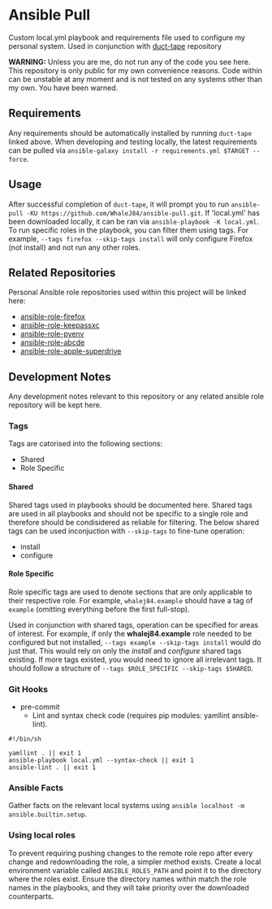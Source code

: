# Ansible Pull

Custom local.yml playbook and requirements file used to configure my personal system. Used in conjunction with [duct-tape](https://github.com/WhaleJ84/duct-tape/) repository

**WARNING:** Unless you are me, do not run any of the code you see here. This repository is only public for my own convenience reasons. Code within can be unstable at any moment and is not tested on any systems other than my own. You have been warned.

## Requirements

Any requirements should be automatically installed by running `duct-tape` linked above.
When developing and testing locally, the latest requirements can be pulled via `ansible-galaxy install -r requirements.yml $TARGET --force`.

## Usage

After successful completion of `duct-tape`, it will prompt you to run `ansible-pull -KU https://github.com/WhaleJ84/ansible-pull.git`.
If 'local.yml' has been downloaded locally, it can be ran via `ansible-playbook -K local.yml`.
To run specific roles in the playbook, you can filter them using tags.
For example, `--tags firefox --skip-tags install` will only configure Firefox (not install) and not run any other roles.

## Related Repositories

Personal Ansible role repositories used within this project will be linked here:

- [ansible-role-firefox](https://github.com/WhaleJ84/ansible-role-firefox)
- [ansible-role-keepassxc](https://github.com/WhaleJ84/ansible-role-keepassxc)
- [ansible-role-pyenv](https://github.com/WhaleJ84/ansible-role-pyenv)
- [ansible-role-abcde](https://github.com/WhaleJ84/ansible-role-abcde)
- [ansible-role-apple-superdrive](https://github.com/WhaleJ84/ansible-role-apple-superdrive)

## Development Notes

Any development notes relevant to this repository or any related ansible role repository will be kept here.

### Tags

Tags are catorised into the following sections:

- Shared
- Role Specific

#### Shared

Shared tags used in playbooks should be documented here.
Shared tags are used in all playbooks and should not be specific to a single role and therefore should be condisidered as reliable for filtering.
The below shared tags can be used inconjuction with `--skip-tags` to fine-tune operation:

- install
- configure

#### Role Specific

Role specific tags are used to denote sections that are only applicable to their respective role.
For example, `whalej84.example` should have a tag of `example` (omitting everything before the first full-stop).

Used in conjunction with shared tags, operation can be specified for areas of interest.
For example, if only the **whalej84.example** role needed to be configured but not installed, `--tags example --skip-tags install` would do just that.
This would rely on only the *install* and *configure* shared tags existing.
If more tags existed, you would need to ignore all irrelevant tags.
It should follow a structure of `--tags $ROLE_SPECIFIC --skip-tags $SHARED`.

### Git Hooks

- pre-commit
	- Lint and syntax check code (requires pip modules: yamllint ansible-lint).

```shell
#!/bin/sh

yamllint . || exit 1
ansible-playbook local.yml --syntax-check || exit 1
ansible-lint . || exit 1
``` 

### Ansible Facts

Gather facts on the relevant local systems using `ansible localhost -m ansible.builtin.setup`.

### Using local roles

To prevent requiring pushing changes to the remote role repo after every change and redownloading the role, a simpler method exists.
Create a local environment variable called `ANSIBLE_ROLES_PATH` and point it to the directory where the roles exist.
Ensure the directory names within match the role names in the playbooks, and they will take priority over the downloaded counterparts.
